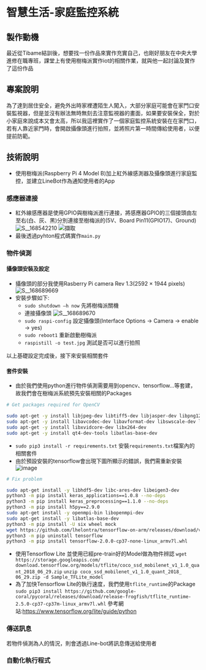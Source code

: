 # 智慧生活-家庭監控系統
## 製作動機
最近從Tibame結訓後，想要找一份作品來實作充實自己，也剛好朋友在中央大學進修在職專班，課堂上有使用樹梅派實作iot的相關作業，就與他一起討論及實作了這份作品

## 專案說明
為了達到居住安全，避免外出時家裡遭陌生人闖入，大部分家庭可能會在家門口安裝監視器，但是並沒有辦法無時無刻去注意監視器的畫面，如果要安裝保全，對於小家庭來說成本又會太高，所以我這裡實作了一個家庭監控系統安裝在在家門口，若有人靠近家門時，會開啟攝像頭進行拍照，並將照片第一時間傳給使用者，以便提前防範。

## 技術說明
- 使用樹梅派(Raspberry Pi 4 Model B)加上紅外線感測器及攝像頭進行家庭監控，並建立LineBot作為通知使用者的App

### 感應器連接
- 紅外線感應器是使用GPIO與樹梅派進行連接，將感應器GPIO的三個接頭由左至右(白、灰、黑)分別連接至樹梅派的(5V、Board Pin11(GPIO17)、Ground)
![S__168542210](https://user-images.githubusercontent.com/78791996/128961926-32ad7927-e507-4523-a27f-66b967208dbe.jpg)
![擷取](https://user-images.githubusercontent.com/78791996/128961933-1d8e97a7-e882-4350-bbbd-aea347638cc3.PNG)
- 最後透過pyhton程式碼實作`main.py`

### 物件偵測
#### 攝像頭安裝及設定
- 攝像頭的部分我使用Rasberry Pi camera Rev 1.3(2592 × 1944 pixels)
![S__168689669](https://user-images.githubusercontent.com/78791996/129122858-6355a788-2c51-4d95-a091-6c4ab7eeca7c.jpg)
- 安裝步驟如下:
  - `sudo shutdown –h now` 先將樹梅派關機
  - 連接攝像頭
  ![S__168689670](https://user-images.githubusercontent.com/78791996/129126215-477a697d-8961-4c9d-af1d-fecaa99fe469.jpg)
  - `sudo raspi-config` 設定攝像頭(Interface Options -> Camera -> enable -> yes)
  - `sudo reboot1`  重新啟動樹梅派
  - `raspistill -o test.jpg` 測試是否可以進行拍照

以上基礎設定完成後，接下來安裝相關套件
#### 套件安裝
- 由於我們使用python進行物件偵測需要用到opencv、tensorflow...等套建，故我們會在樹梅派系統預先安裝相關的Packages
```bash
# Get packages required for OpenCV

sudo apt-get -y install libjpeg-dev libtiff5-dev libjasper-dev libpng12-dev
sudo apt-get -y install libavcodec-dev libavformat-dev libswscale-dev libv4l-dev
sudo apt-get -y install libxvidcore-dev libx264-dev
sudo apt-get -y install qt4-dev-tools libatlas-base-dev
```
- `sudo pip3 install -r requirements.txt` 安裝`requirements.txt`檔案內的相關套件
- 由於預設安裝的tensorflow會出現下圖所顯示的錯誤，我們需重新安裝
![image](https://user-images.githubusercontent.com/78791996/129132603-5b1e6eb8-974a-4d5b-a5f6-c0b2bf3104b1.png)
```bash
# Fix problem

sudo apt-get install -y libhdf5-dev libc-ares-dev libeigen3-dev
python3 -m pip install keras_applications==1.0.8 --no-deps
python3 -m pip install keras_preprocessing==1.1.0 --no-deps
python3 -m pip install h5py==2.9.0
sudo apt-get install -y openmpi-bin libopenmpi-dev
sudo apt-get install -y libatlas-base-dev
python3 -m pip install -U six wheel mock
wget https://github.com/lhelontra/tensorflow-on-arm/releases/download/v2.0.0/tensorflow-2.0.0-cp37-none-linux_armv7l.whl
python3 -m pip uninstall tensorflow
python3 -m pip install tensorflow-2.0.0-cp37-none-linux_armv7l.whl
```
- 使用Tensorflow Lite 並使用已經pre-train好的Model做為物件辨認
`wget https://storage.googleapis.com/ download.tensorflow.org/models/tflite/coco_ssd_mobilenet_v1_1.0_quant_2018_06_29.zip`
`unzip coco_ssd_mobilenet_v1_1.0_quant_2018_ 06_29.zip -d Sample_TFLite_model`
- 為了加快Tensorflow Lite的執行速度，我們使用`tflite_runtime`的Package
`sudo pip3 install https://github.com/google-coral/pycoral/releases/download/release-frogfish/tflite_runtime-2.5.0-cp37-cp37m-linux_armv7l.whl`
參考網站:https://www.tensorflow.org/lite/guide/python




### 傳送訊息
若物件偵測為人的情況，則會透過Line-bot將訊息傳送給使用者

### 自動化執行程式



